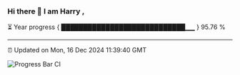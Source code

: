 ### Hi there 👋 I am Harry , 

⏳ Year progress { ████████████████████████████▁▁ } 95.76 %

---

⏰ Updated on Mon, 16 Dec 2024 11:39:40 GMT

![Progress Bar CI](https://github.com/duykhang68/duykhang68/workflows/Progress%20Bar%20CI/badge.svg)
